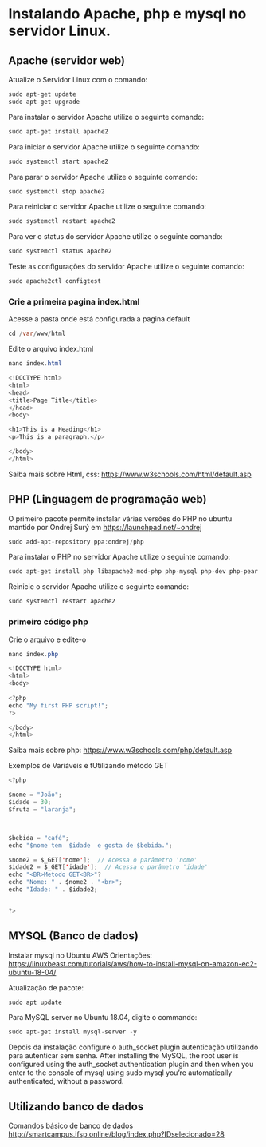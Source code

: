 # Instalando Apache, php e mysql no servidor Linux.

## Apache (servidor web)
Atualize o Servidor Linux com o comando:
```java
sudo apt-get update
sudo apt-get upgrade
```

Para instalar o servidor Apache utilize o seguinte comando:
```java
sudo apt-get install apache2
```

Para iniciar o servidor Apache utilize o seguinte comando:
```java
sudo systemctl start apache2
```

Para parar o servidor Apache utilize o seguinte comando:
```java
sudo systemctl stop apache2
```

Para reiniciar o servidor Apache utilize o seguinte comando:
```java
sudo systemctl restart apache2
```

Para ver o status do servidor Apache utilize o seguinte comando:
```java
sudo systemctl status apache2
```

Teste as configurações do servidor Apache utilize o seguinte comando:
```java
sudo apache2ctl configtest
```

### Crie a primeira pagina index.html
Acesse a pasta onde está configurada a pagina default
```java
cd /var/www/html
```
Edite o arquivo index.html
```java
nano index.html
```

```java
<!DOCTYPE html>
<html>
<head>
<title>Page Title</title>
</head>
<body>

<h1>This is a Heading</h1>
<p>This is a paragraph.</p>

</body>
</html>
```

Saiba mais sobre Html, css: https://www.w3schools.com/html/default.asp

## PHP (Linguagem de programação web)
O primeiro pacote permite instalar várias versões do PHP no ubuntu mantido por Ondrej Surý em https://launchpad.net/~ondrej
```java
sudo add-apt-repository ppa:ondrej/php
```

Para instalar o PHP no servidor Apache utilize o seguinte comando:
```java
sudo apt-get install php libapache2-mod-php php-mysql php-dev php-pear
```

Reinicie o servidor Apache utilize o seguinte comando:
```java
sudo systemctl restart apache2
```

### primeiro código php
Crie o arquivo e edite-o
```java
nano index.php
```

```java
<!DOCTYPE html>
<html>
<body>
 
<?php
echo "My first PHP script!";
?>

</body>
</html>
```

Saiba mais sobre php:  https://www.w3schools.com/php/default.asp

Exemplos de Variáveis e tUtilizando método GET

```java
<?php

$nome = "João";
$idade = 30;
$fruta = "laranja";



$bebida = "café";
echo "$nome tem  $idade  e gosta de $bebida.";

$nome2 = $_GET['nome'];  // Acessa o parâmetro 'nome'
$idade2 = $_GET['idade'];  // Acessa o parâmetro 'idade'
echo "<BR>Metodo GET<BR>"?
echo "Nome: " . $nome2 . "<br>";
echo "Idade: " . $idade2;


?>
```





## MYSQL (Banco de dados)
Instalar mysql no Ubuntu AWS
Orientações: 
https://linuxbeast.com/tutorials/aws/how-to-install-mysql-on-amazon-ec2-ubuntu-18-04/

Atualização de pacote:
```java
sudo apt update
```

Para MySQL server no Ubuntu 18.04, digite o commando:
```java
sudo apt-get install mysql-server -y
```

Depois da instalação configure o auth_socket plugin autenticação utilizando para autenticar sem senha.
After installing the MySQL, the root user is configured using the auth_socket authentication plugin and then when you enter to the console of mysql using sudo mysql you’re automatically authenticated, without a password.


## Utilizando banco de dados

Comandos básico de banco de dados
http://smartcampus.ifsp.online/blog/index.php?IDselecionado=28    
